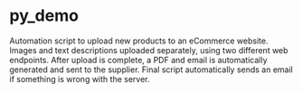 # py_demo
Automation script to upload new products to an eCommerce website. Images and text descriptions uploaded separately, using two different web endpoints. After upload is complete, a PDF and email is automatically generated and sent to the supplier. Final script automatically sends an email if something is wrong with the server.
